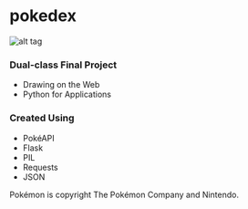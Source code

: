 # pokedex

![alt tag](http://i.imgur.com/AYutZOF.png)

### Dual-class Final Project
  * Drawing on the Web
  * Python for Applications

### Created Using
  * PokéAPI
  * Flask
  * PIL
  * Requests
  * JSON

Pokémon is copyright The Pokémon Company and Nintendo.